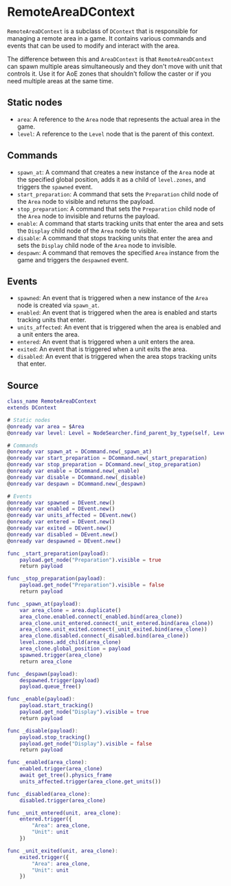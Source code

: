 # RemoteAreaDContext

`RemoteAreaDContext` is a subclass of `DContext` that is responsible for managing a remote area in a game. It contains various commands and events that can be used to modify and interact with the area.

The difference between this and `AreaDContext` is that `RemoteAreaDContext` can spawn multiple areas simultaneously and they don't move with unit that controls it. Use it for AoE zones that shouldn't follow the caster or if you need multiple areas at the same time.

## Static nodes

- `area`: A reference to the `Area` node that represents the actual area in the game.
- `level`: A reference to the `Level` node that is the parent of this context.

## Commands

- `spawn_at`: A command that creates a new instance of the `Area` node at the specified global position, adds it as a child of `level.zones`, and triggers the `spawned` event.
- `start_preparation`: A command that sets the `Preparation` child node of the `Area` node to visible and returns the payload.
- `stop_preparation`: A command that sets the `Preparation` child node of the `Area` node to invisible and returns the payload.
- `enable`: A command that starts tracking units that enter the area and sets the `Display` child node of the `Area` node to visible.
- `disable`: A command that stops tracking units that enter the area and sets the `Display` child node of the `Area` node to invisible.
- `despawn`: A command that removes the specified `Area` instance from the game and triggers the `despawned` event.

## Events

- `spawned`: An event that is triggered when a new instance of the `Area` node is created via `spawn_at`.
- `enabled`: An event that is triggered when the area is enabled and starts tracking units that enter.
- `units_affected`: An event that is triggered when the area is enabled and a unit enters the area.
- `entered`: An event that is triggered when a unit enters the area.
- `exited`: An event that is triggered when a unit exits the area.
- `disabled`: An event that is triggered when the area stops tracking units that enter.

## Source

```gd
class_name RemoteAreaDContext
extends DContext

# Static nodes
@onready var area = $Area
@onready var level: Level = NodeSearcher.find_parent_by_type(self, Level)

# Commands
@onready var spawn_at = DCommand.new(_spawn_at)
@onready var start_preparation = DCommand.new(_start_preparation)
@onready var stop_preparation = DCommand.new(_stop_preparation)
@onready var enable = DCommand.new(_enable)
@onready var disable = DCommand.new(_disable)
@onready var despawn = DCommand.new(_despawn)

# Events
@onready var spawned = DEvent.new()
@onready var enabled = DEvent.new()
@onready var units_affected = DEvent.new()
@onready var entered = DEvent.new()
@onready var exited = DEvent.new()
@onready var disabled = DEvent.new()
@onready var despawned = DEvent.new()

func _start_preparation(payload):
    payload.get_node("Preparation").visible = true
    return payload

func _stop_preparation(payload):
    payload.get_node("Preparation").visible = false
    return payload

func _spawn_at(payload):
    var area_clone = area.duplicate()
    area_clone.enabled.connect(_enabled.bind(area_clone))
    area_clone.unit_entered.connect(_unit_entered.bind(area_clone))
    area_clone.unit_exited.connect(_unit_exited.bind(area_clone))
    area_clone.disabled.connect(_disabled.bind(area_clone))
    level.zones.add_child(area_clone)
    area_clone.global_position = payload
    spawned.trigger(area_clone)
    return area_clone

func _despawn(payload):
    despawned.trigger(payload)
    payload.queue_free()

func _enable(payload):
    payload.start_tracking()
    payload.get_node("Display").visible = true
    return payload

func _disable(payload):
    payload.stop_tracking()
    payload.get_node("Display").visible = false
    return payload

func _enabled(area_clone):
    enabled.trigger(area_clone)
    await get_tree().physics_frame
    units_affected.trigger(area_clone.get_units())

func _disabled(area_clone):
    disabled.trigger(area_clone)

func _unit_entered(unit, area_clone):
    entered.trigger({
        "Area": area_clone,
        "Unit": unit
    })

func _unit_exited(unit, area_clone):
    exited.trigger({
        "Area": area_clone,
        "Unit": unit
    })
```
